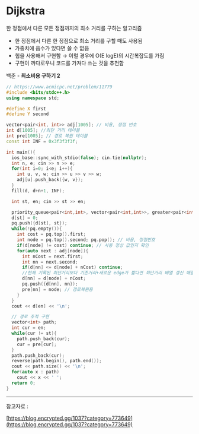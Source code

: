 # Dijkstra

한 정점에서 다른 모든 정점까지의 최소 거리를 구하는 알고리즘 

- 한 정점에서 다른 한 정점으로 최소 거리를 구할 때도 사용됨
- 가중치에 음수가 있다면 쓸 수 없음
- 힙을 사용해서 구현함 → 이럴 경우에 O(E logE)의 시간복잡도를 가짐
- 구현이 까다로우니 코드를 가져다 쓰는 것을 추천함

백준 - **최소비용 구하기 2** 

```cpp
// https://www.acmicpc.net/problem/11779
#include <bits/stdc++.h>
using namespace std;

#define X first
#define Y second

vector<pair<int, int>> adj[1005]; // 비용, 정점 번호
int d[1005]; //최단 거리 테이블
int pre[1005]; // 경로 복원 테이블
const int INF = 0x3f3f3f3f;

int main(){
  ios_base::sync_with_stdio(false); cin.tie(nullptr);
  int n, e; cin >> n >> e;
  for(int i=0; i<e; i++){
    int u, v, w; cin >> u >> v >> w;
    adj[u].push_back({w, v});
  }
  fill(d, d+n+1, INF);

  int st, en; cin >> st >> en;

  priority_queue<pair<int,int>, vector<pair<int,int>>, greater<pair<int,int>>> pq; // 그리디 방식이므로 힙 사용
  d[st] = 0;
  pq.push({d[st], st});
  while(!pq.empty()){
    int cost = pq.top().first;
    int node = pq.top().second; pq.pop(); // 비용, 정점번호
    if(d[node] != cost) continue; // 사용 정상 값인지 확인
    for(auto next : adj[node]){
      int nCost = next.first;
      int nn = next.second;
      if(d[nn] <= d[node] + nCost) continue;
      //현재 기록된 최단거리보다 기존거리+새로운 edge가 짧다면 최단거리 배열 갱신 해줌 
      d[nn] = d[node] + nCost;
      pq.push({d[nn], nn});
      pre[nn] = node; // 경로복원용
    }
  }
  cout << d[en] << '\n';

  // 경로 추적 구현
  vector<int> path;
  int cur = en;
  while(cur != st){
    path.push_back(cur);
    cur = pre[cur];
  }
  path.push_back(cur);
  reverse(path.begin(), path.end());
  cout << path.size() << '\n';
  for(auto x : path)
    cout << x << ' ';
  return 0;
}
```

---

참고자료 : 

[https://blog.encrypted.gg/1037?category=773649](https://blog.encrypted.gg/1037?category=773649)